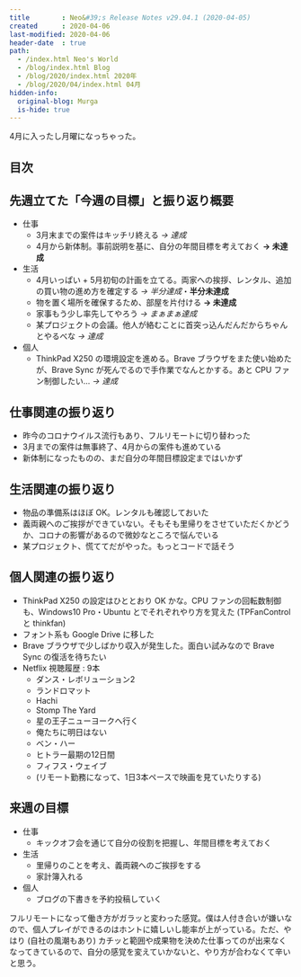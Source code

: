```yaml
---
title        : Neo&#39;s Release Notes v29.04.1 (2020-04-05)
created      : 2020-04-06
last-modified: 2020-04-06
header-date  : true
path:
  - /index.html Neo's World
  - /blog/index.html Blog
  - /blog/2020/index.html 2020年
  - /blog/2020/04/index.html 04月
hidden-info:
  original-blog: Murga
  is-hide: true
---
```


4月に入ったし月曜になっちゃった。

## 目次

## 先週立てた「今週の目標」と振り返り概要

- 仕事
  - 3月末までの案件はキッチリ終える _→ 達成_
  - 4月から新体制。事前説明を基に、自分の年間目標を考えておく __→ 未達成__
- 生活
  - 4月いっぱい + 5月初旬の計画を立てる。両家への挨拶、レンタル、追加の買い物の進め方を確定する _→ 半分達成_・__半分未達成__
  - 物を置く場所を確保するため、部屋を片付ける __→ 未達成__
  - 家事もう少し率先してやろう _→ まぁまぁ達成_
  - 某プロジェクトの会議。他人が絡むことに首突っ込んだんだからちゃんとやるべな _→ 達成_
- 個人
  - ThinkPad X250 の環境設定を進める。Brave ブラウザをまた使い始めたが、Brave Sync が死んでるので手作業でなんとかする。あと CPU ファン制御したい… _→ 達成_

## 仕事関連の振り返り

- 昨今のコロナウイルス流行もあり、フルリモートに切り替わった
- 3月までの案件は無事終了、4月からの案件も進めている
- 新体制になったものの、まだ自分の年間目標設定まではいかず

## 生活関連の振り返り

- 物品の準備系はほぼ OK。レンタルも確認しておいた
- 義両親へのご挨拶ができていない。そもそも里帰りをさせていただくかどうか、コロナの影響があるので微妙なところで悩んでいる
- 某プロジェクト、慌ててだがやった。もっとコードで話そう

## 個人関連の振り返り

- ThinkPad X250 の設定はひととおり OK かな。CPU ファンの回転数制御も、Windows10 Pro・Ubuntu とでそれぞれやり方を覚えた (TPFanControl と thinkfan)
- フォント系も Google Drive に移した
- Brave ブラウザで少しばかり収入が発生した。面白い試みなので Brave Sync の復活を待ちたい
- Netflix 視聴履歴 : 9本
  - ダンス・レボリューション2
  - ランドロマット
  - Hachi
  - Stomp The Yard
  - 星の王子ニューヨークへ行く
  - 俺たちに明日はない
  - ベン・ハー
  - ヒトラー最期の12日間
  - フィフス・ウェイブ
  - (リモート勤務になって、1日3本ペースで映画を見ていたりする)

## 来週の目標

- 仕事
  - キックオフ会を通じて自分の役割を把握し、年間目標を考えておく
- 生活
  - 里帰りのことを考え、義両親へのご挨拶をする
  - 家計簿入れる
- 個人
  - ブログの下書きを予約投稿していく

フルリモートになって働き方がガラッと変わった感覚。僕は人付き合いが嫌いなので、個人プレイができるのはホントに嬉しいし能率が上がっている。ただ、やはり (自社の風潮もあり) カチッと範囲や成果物を決めた仕事ってのが出来なくなってきているので、自分の感覚を変えていかないと、やり方が合わなくて辛いと思う。
